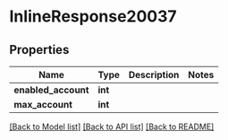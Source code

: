 # InlineResponse20037

## Properties
Name | Type | Description | Notes
------------ | ------------- | ------------- | -------------
**enabled_account** | **int** |  | 
**max_account** | **int** |  | 

[[Back to Model list]](../README.md#documentation-for-models) [[Back to API list]](../README.md#documentation-for-api-endpoints) [[Back to README]](../README.md)

